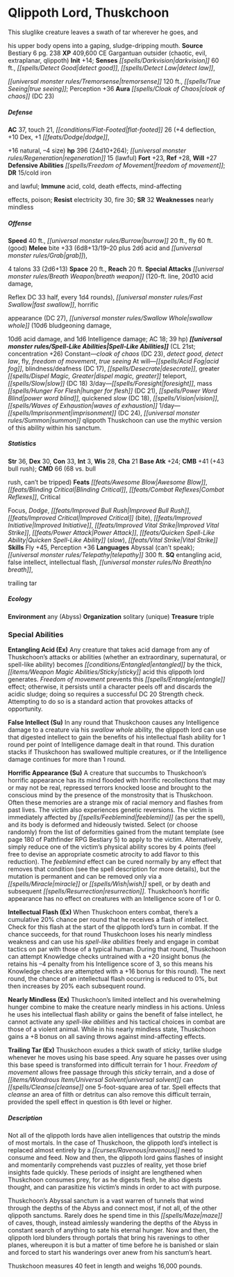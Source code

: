﻿---
cssclass: [monsters]
title1: Qlippoth Lord, Thuskchoon
desc_short: This sluglike creature leaves a swath of tar wherever he goes, andhis
  upper body opens into a gaping, sludge-dripping mouth.
title2: Thuskchoon
CR: 21
sources:
- name: Bestiary 6
  page: 238
  link: http://paizo.com/products/btpy9oge?Pathfinder-Roleplaying-Game-Bestiary-6-Hardcover
XP: 409600
alignment: CE
size: Gargantuan
type: outsider
subtypes:
- chaotic
- evil
- extraplanar
- qlippoth
initiative:
  bonus: 14
senses:
  darkvision: 60
  detect good: true
  detect law: true
  tremorsense: 120
  true seeing: true
auras:
- name: cloak of chaos
  DC: 23
AC:
  AC: 37
  touch: 21
  flat_footed: 26
  components:
    deflection: 4
    dex: 10
    dodge,+16 natural: 1
    size: -4
HP:
  HP: 396
  long: 24d10+264
  regeneration: 15
  regeneration_weakness: lawful
saves:
  fort: 23
  ref: 28
  will: 27
defensive_abilities:
- freedom of movement
DR:
- amount: 15
  weakness: cold ironand lawful
immunities:
- acid
- cold
- death effects
- mind-affectingeffects
- poison
resistances:
  electricity: 30
  fire: 30
SR: 32
weaknesses:
- nearly mindless
speeds:
  base: 40
  burrow: 20
  fly: 60
  fly_maneuverability: good
attacks:
  melee:
  - - text: bite +33 (6d8+13/19-20 plus 2d6 acid and grab)
      entries:
      - - damage: 6d8+13
          crit_range: 19-20
        - damage: 2d6
          type: acid
        - effect: grab
      attack: bite
      bonus:
      - 33
    - text: 4 talons 33 (2d6+13)
      entries:
      - - damage: 2d6+13
      count: 4
      attack: talons 33
  special:
  - breath weapon (120-ft. line, 20d10 acid damage,Reflex DC 33 half, every 1d4 rounds)
  - fast swallow
  - horrificappearance (DC 27)
  - swallow whole (10d6 bludgeoning damage,10d6 acid damage, and 1d6 Intelligence
    damage; AC 18; 39 hp)
space: 20
reach: 20
spell_like_abilities:
  entries:
  - name: cloak of chaos
    source: default
    freq: Constant
    DC: 23
  - name: detect good
    source: default
    freq: Constant
  - name: detect law
    source: default
    freq: Constant
  - name: fly
    source: default
    freq: Constant
  - name: freedom of movement
    source: default
    freq: Constant
  - name: true seeing
    source: default
    freq: Constant
  - name: acid fog
    source: default
    freq: At will
  - is_mythic_spell: true
    name: blindness/deafness
    source: default
    freq: At will
    DC: 17
  - is_mythic_spell: true
    name: desecrate
    source: default
    freq: At will
  - name: greater dispel magic
    source: default
    freq: At will
  - name: greater teleport
    source: default
    freq: At will
  - is_mythic_spell: true
    name: slow
    source: default
    freq: At will
    DC: 18
  - is_mythic_spell: true
    name: foresight
    source: default
    freq: 3/day
  - name: mass hunger for flesh
    source: default
    freq: 3/day
    DC: 21
  - is_mythic_spell: true
    name: power word blind
    source: default
    freq: 3/day
  - name: quickened slow
    source: default
    freq: 3/day
    DC: 18
  - name: vision
    source: default
    freq: 3/day
  - name: waves of exhaustion
    source: default
    freq: 3/day
  - name: imprisonment
    source: default
    freq: 1/day
    DC: 24
  - name: summon qlippoth
    source: default
    freq: 1/day
  sources:
  - name: default
    CL: 21
    concentration: 26
    mythic_restriction: Thuskchoon can use the mythic version of this ability within
      his sanctum.
ability_scores:
  STR: 36
  DEX: 30
  CON: 33
  INT: 3
  WIS: 28
  CHA: 21
BAB: 24
CMB: 41
CMB_other: +43 bull rush
CMD: 66
CMD_other: 68 vs. bullrush, can't be tripped
feats:
- name: Awesome Blow
- name: Blinding Critical
- name: Combat Reflexes
- name: CriticalFocus
- name: Dodge
- name: Improved Bull Rush
- name: Improved Critical (bite)
- name: Improved Initiative
- name: Improved Vital Strike
- name: Power Attack
- name: Quicken Spell-Like Ability (slow)
- name: Vital Strike
skills:
  Fly: 45
  Perception: 36
languages:
- Abyssal (can't speak)
- telepathy 300 ft.
special_qualities:
- entangling acid
- false intellect
- intellectual flash
- no breath,trailing tar
ecology:
  environment: any (Abyss)
  organization: solitary (unique)
  treasure_type: triple
special_abilities:
  Entangling Acid (Ex): Any creature that takes acid damage from any of Thuskchoon's
    attacks or abilities (whether an extraordinary, supernatural, or spell-like ability)
    becomes entangled by the thick, sticky acid this qlippoth lord generates. Freedom
    of movement prevents this entangle effect; otherwise, it persists until a character
    peels off and discards the acidic sludge; doing so requires a successful DC 20
    Strength check. Attempting to do so is a standard action that provokes attacks
    of opportunity.
  False Intellect (Su): In any round that Thuskchoon causes any Intelligence damage
    to a creature via his swallow whole ability, the qlippoth lord can use that digested
    intellect to gain the benefits of his intellectual flash ability for 1 round per
    point of Intelligence damage dealt in that round. This duration stacks if Thuskchoon
    has swallowed multiple creatures, or if the Intelligence damage continues for
    more than 1 round.
  Horrific Appearance (Su): A creature that succumbs to Thuskchoon's horrific appearance
    has its mind flooded with horrific recollections that may or may not be real,
    repressed terrors knocked loose and brought to the conscious mind by the presence
    of the monstrosity that is Thuskchoon. Often these memories are a strange mix
    of racial memory and flashes from past lives. The victim also experiences genetic
    reversions. The victim is immediately affected by feeblemind (as per the spell),
    and its body is deformed and hideously twisted. Select (or choose randomly) from
    the list of deformities gained from the mutant template (see page 180 of Pathfinder
    RPG Bestiary 5) to apply to the victim. Alternatively, simply reduce one of the
    victim's physical ability scores by 4 points (feel free to devise an appropriate
    cosmetic atrocity to add flavor to this reduction). The feeblemind effect can
    be cured normally by any effect that removes that condition (see the spell description
    for more details), but the mutation is permanent and can be removed only via a
    miracle or wish spell, or by death and subsequent resurrection. Thuskchoon's horrific
    appearance has no effect on creatures with an Intelligence score of 1 or 0.
  Intellectual Flash (Ex): When Thuskchoon enters combat, there's a cumulative 20%
    chance per round that he receives a flash of intellect. Check for this flash at
    the start of the qlippoth lord's turn in combat. If the chance succeeds, for that
    round Thuskchoon loses his nearly mindless weakness and can use his spell-like
    abilities freely and engage in combat tactics on par with those of a typical human.
    During that round, Thuskchoon can attempt Knowledge checks untrained with a +20
    insight bonus (he retains his -4 penalty from his Intelligence score of 3, so
    this means his Knowledge checks are attempted with a +16 bonus for this round).
    The next round, the chance of an intellectual flash occurring is reduced to 0%,
    but then increases by 20% each subsequent round.
  Nearly Mindless (Ex): Thuskchoon's limited intellect and his overwhelming hunger
    combine to make the creature nearly mindless in his actions. Unless he uses his
    intellectual flash ability or gains the benefit of false intellect, he cannot
    activate any spell-like abilities and his tactical choices in combat are those
    of a violent animal. While in his nearly mindless state, Thuskchoon gains a +8
    bonus on all saving throws against mind-affecting effects.
  Trailing Tar (Ex): Thuskchoon exudes a thick swath of sticky, tarlike sludge whenever
    he moves using his base speed. Any square he passes over using this base speed
    is transformed into difficult terrain for 1 hour. Freedom of movement allows free
    passage through this sticky terrain, and a dose of universal solvent can cleanse
    one 5-foot-square area of tar. Spell effects that cleanse an area of filth or
    detritus can also remove this difficult terrain, provided the spell effect in
    question is 6th level or higher.
desc_long: |-
  Not all of the qlippoth lords have alien intelligences that outstrip the minds of most mortals. In the case of Thuskchoon, the qlippoth lord's intellect is replaced almost entirely by a ravenous need to consume and feed. Now and then, the qlippoth lord gains flashes of insight and momentarily comprehends vast puzzles of reality, yet those brief insights fade quickly. These periods of insight are lengthened when Thuskchoon consumes prey, for as he digests flesh, he also digests thought, and can parasitize his victim's minds in order to act with purpose. 

  Thuskchoon's Abyssal sanctum is a vast warren of tunnels that wind through the depths of the Abyss and connect most, if not all, of the other qlippoth sanctums. Rarely does he spend time in this maze of caves, though, instead aimlessly wandering the depths of the Abyss in constant search of anything to sate his eternal hunger. Now and then, the qlippoth lord blunders through portals that bring his ravenings to other planes, whereupon it is but a matter of time before he is banished or slain and forced to start his wanderings over anew from his sanctum's heart. 

  Thuskchoon measures 40 feet in length and weighs 16,000 pounds.

---

# Qlippoth Lord, Thuskchoon
This sluglike creature leaves a swath of tar wherever he goes, and

his upper body opens into a gaping, sludge-dripping mouth.
**Source** Bestiary 6 pg. 238
**XP** 409,600
CE Gargantuan outsider (chaotic, evil, extraplanar, qlippoth)
**Init** +14; **Senses** _[[spells/Darkvision|darkvision]]_ 60 ft., _[[spells/Detect Good|detect good]]_, _[[spells/Detect Law|detect law]]_,

_[[universal monster rules/Tremorsense|tremorsense]]_ 120 ft., _[[spells/True Seeing|true seeing]]_; Perception +36
**Aura** _[[spells/Cloak of Chaos|cloak of chaos]]_ (DC 23)

##### Defense

**AC** 37, touch 21, _[[conditions/Flat-Footed|flat-footed]]_ 26 (+4 deflection, +10 Dex, +1 _[[feats/Dodge|dodge]]_,

+16 natural, –4 size)
**hp** 396 (24d10+264); _[[universal monster rules/Regeneration|regeneration]]_ 15 (lawful)
**Fort** +23, **Ref** +28, **Will** +27
**Defensive Abilities** _[[spells/Freedom of Movement|freedom of movement]]_; **DR** 15/cold iron

and lawful; **Immune** acid, cold, death effects, mind-affecting

effects, poison; **Resist** electricity 30, fire 30; **SR** 32
**Weaknesses** nearly mindless

##### Offense
**Speed** 40 ft., _[[universal monster rules/Burrow|burrow]]_ 20 ft., fly 60 ft. (good)
**Melee** bite +33 (6d8+13/19–20 plus 2d6 acid and _[[universal monster rules/Grab|grab]]_),

4 talons 33 (2d6+13)
**Space** 20 ft., **Reach** 20 ft.
**Special Attacks** _[[universal monster rules/Breath Weapon|breath weapon]]_ (120-ft. line, 20d10 acid damage,

Reflex DC 33 half, every 1d4 rounds), _[[universal monster rules/Fast Swallow|fast swallow]]_, horrific

appearance (DC 27), _[[universal monster rules/Swallow Whole|swallow whole]]_ (10d6 bludgeoning damage,

10d6 acid damage, and 1d6 Intelligence damage; AC 18; 39 hp)
**_[[universal monster rules/Spell-Like Abilities|Spell-Like Abilities]]_** (CL 21st; concentration +26)
Constant—_cloak of chaos_ (DC 23), _detect good_, _detect law_, fly, _freedom of movement_, _true seeing_ 
At will—_[[spells/Acid Fog|acid fog]]_, blindness/deafness (DC 17), _[[spells/Desecrate|desecrate]]_, greater _[[spells/Dispel Magic, Greater|dispel magic, greater]]_ teleport, _[[spells/Slow|slow]]_ (DC 18) 
3/day—_[[spells/Foresight|foresight]]_, mass _[[spells/Hunger For Flesh|hunger for flesh]]_ (DC 21), _[[spells/Power Word Blind|power word blind]]_, quickened _slow_ (DC 18), _[[spells/Vision|vision]]_, _[[spells/Waves of Exhaustion|waves of exhaustion]]_ 
1/day—_[[spells/Imprisonment|imprisonment]]_ (DC 24), _[[universal monster rules/Summon|summon]]_ qlippoth 
 Thuskchoon can use the mythic version of this ability within his sanctum.

##### Statistics
**Str** 36, **Dex** 30, **Con** 33, **Int** 3, **Wis** 28, **Cha** 21
**Base Atk** +24; **CMB** +41 (+43 bull rush); **CMD** 66 (68 vs. bull

rush, can’t be tripped)
**Feats** _[[feats/Awesome Blow|Awesome Blow]]_, _[[feats/Blinding Critical|Blinding Critical]]_, _[[feats/Combat Reflexes|Combat Reflexes]]_, Critical

Focus, _Dodge_, _[[feats/Improved Bull Rush|Improved Bull Rush]]_, _[[feats/Improved Critical|Improved Critical]]_ (bite), _[[feats/Improved Initiative|Improved Initiative]]_, _[[feats/Improved Vital Strike|Improved Vital Strike]]_, _[[feats/Power Attack|Power Attack]]_, _[[feats/Quicken Spell-Like Ability|Quicken Spell-Like Ability]]_ (_slow_), _[[feats/Vital Strike|Vital Strike]]_
**Skills** Fly +45, Perception +36
**Languages** Abyssal (can’t speak); _[[universal monster rules/Telepathy|telepathy]]_ 300 ft.
**SQ** entangling acid, false intellect, intellectual flash, _[[universal monster rules/No Breath|no breath]]_,

trailing tar

##### Ecology

**Environment** any (Abyss)
**Organization** solitary (unique)
**Treasure** triple

### Special Abilities

**Entangling Acid (Ex)** Any creature that takes acid damage from any of Thuskchoon’s attacks or abilities (whether an extraordinary, supernatural, or spell-like ability) becomes _[[conditions/Entangled|entangled]]_ by the thick, _[[items/Weapon Magic Abilities/Sticky|sticky]]_ acid this qlippoth lord generates. _Freedom of movement_ prevents this _[[spells/Entangle|entangle]]_ effect; otherwise, it persists until a character peels off and discards the acidic sludge; doing so requires a successful DC 20 Strength check. Attempting to do so is a standard action that provokes attacks of opportunity.

**False Intellect (Su)** In any round that Thuskchoon causes any Intelligence damage to a creature via his _swallow whole_ ability, the qlippoth lord can use that digested intellect to gain the benefits of his intellectual flash ability for 1 round per point of Intelligence damage dealt in that round. This duration stacks if Thuskchoon has swallowed multiple creatures, or if the Intelligence damage continues for more than 1 round.

**Horrific Appearance (Su)** A creature that succumbs to Thuskchoon’s horrific appearance has its mind flooded with horrific recollections that may or may not be real, repressed terrors knocked loose and brought to the conscious mind by the presence of the monstrosity that is Thuskchoon. Often these memories are a strange mix of racial memory and flashes from past lives. The victim also experiences genetic reversions. The victim is immediately affected by _[[spells/Feeblemind|feeblemind]]_ (as per the spell), and its body is deformed and hideously twisted. Select (or choose randomly) from the list of deformities gained from the mutant template (see page 180 of Pathfinder RPG Bestiary 5) to apply to the victim. Alternatively, simply reduce one of the victim’s physical ability scores by 4 points (feel free to devise an appropriate cosmetic atrocity to add flavor to this reduction). The _feeblemind_ effect can be cured normally by any effect that removes that condition (see the spell description for more details), but the mutation is permanent and can be removed only via a _[[spells/Miracle|miracle]]_ or _[[spells/Wish|wish]]_ spell, or by death and subsequent _[[spells/Resurrection|resurrection]]_. Thuskchoon’s horrific appearance has no effect on creatures with an Intelligence score of 1 or 0.

**Intellectual Flash (Ex)** When Thuskchoon enters combat, there’s a cumulative 20% chance per round that he receives a flash of intellect. Check for this flash at the start of the qlippoth lord’s turn in combat. If the chance succeeds, for that round Thuskchoon loses his nearly mindless weakness and can use his _spell-like abilities_ freely and engage in combat tactics on par with those of a typical human. During that round, Thuskchoon can attempt Knowledge checks untrained with a +20 insight bonus (he retains his –4 penalty from his Intelligence score of 3, so this means his Knowledge checks are attempted with a +16 bonus for this round). The next round, the chance of an intellectual flash occurring is reduced to 0%, but then increases by 20% each subsequent round.

**Nearly Mindless (Ex)** Thuskchoon’s limited intellect and his overwhelming hunger combine to make the creature nearly mindless in his actions. Unless he uses his intellectual flash ability or gains the benefit of false intellect, he cannot activate any _spell-like abilities_ and his tactical choices in combat are those of a violent animal. While in his nearly mindless state, Thuskchoon gains a +8 bonus on all saving throws against mind-affecting effects.

**Trailing Tar (Ex)** Thuskchoon exudes a thick swath of _sticky_, tarlike sludge whenever he moves using his base speed. Any square he passes over using this base speed is transformed into difficult terrain for 1 hour. _Freedom of movement_ allows free passage through this _sticky_ terrain, and a dose of _[[items/Wondrous Item/Universal Solvent|universal solvent]]_ can _[[spells/Cleanse|cleanse]]_ one 5-foot-square area of tar. Spell effects that _cleanse_ an area of filth or detritus can also remove this difficult terrain, provided the spell effect in question is 6th level or higher.

##### Description

Not all of the qlippoth lords have alien intelligences that outstrip the minds of most mortals. In the case of Thuskchoon, the qlippoth lord’s intellect is replaced almost entirely by a _[[curses/Ravenous|ravenous]]_ need to consume and feed. Now and then, the qlippoth lord gains flashes of insight and momentarily comprehends vast puzzles of reality, yet those brief insights fade quickly. These periods of insight are lengthened when Thuskchoon consumes prey, for as he digests flesh, he also digests thought, and can parasitize his victim’s minds in order to act with purpose.

Thuskchoon’s Abyssal sanctum is a vast warren of tunnels that wind through the depths of the Abyss and connect most, if not all, of the other qlippoth sanctums. Rarely does he spend time in this _[[spells/Maze|maze]]_ of caves, though, instead aimlessly wandering the depths of the Abyss in constant search of anything to sate his eternal hunger. Now and then, the qlippoth lord blunders through portals that bring his ravenings to other planes, whereupon it is but a matter of time before he is banished or slain and forced to start his wanderings over anew from his sanctum’s heart.

Thuskchoon measures 40 feet in length and weighs 16,000 pounds.